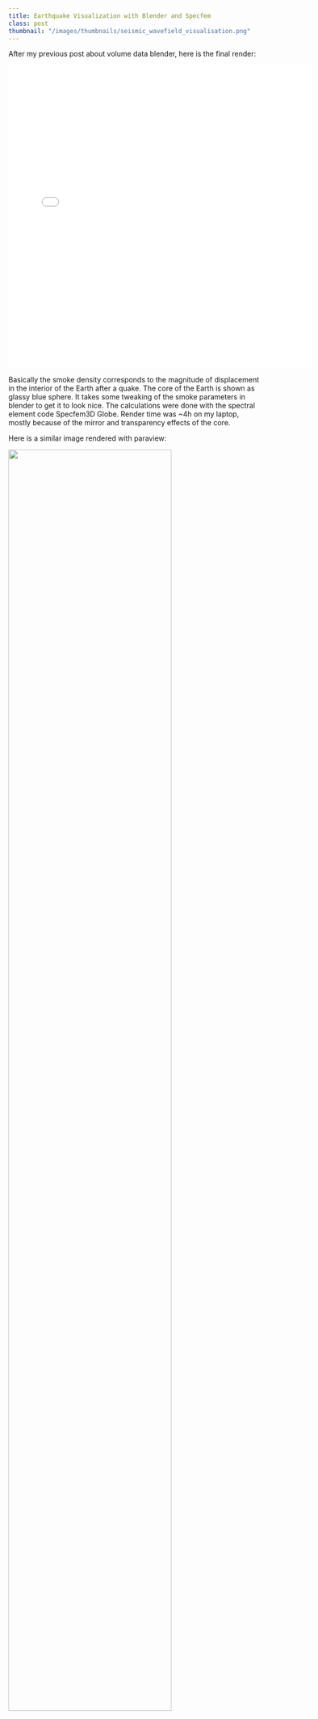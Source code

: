 ```yaml
---
title: Earthquake Visualization with Blender and Specfem
class: post
thumbnail: "/images/thumbnails/seismic_wavefield_visualisation.png"
---
```



After my previous post about volume data blender, here is the final render:


<iframe allowfullscreen="" frameborder="0" height="600" src="//www.youtube.com/embed/1FPUiD3PYhI" width="600"></iframe>

Basically the smoke density corresponds to the magnitude of displacement in the interior of the Earth after a quake. The core of the Earth is shown as glassy blue sphere. It takes some tweaking of the smoke parameters in blender to get it to look nice. The calculations were done with the spectral element code Specfem3D Globe. Render time was ~4h on my laptop, mostly because of the mirror and transparency effects of the core.

Here is a similar image rendered with paraview:

<img src="/images/posts/wavefield.png" style="width:80%"/>

It is clear that the advanced lightning possibilities in blender can greatly enhance the 3D impression of the image.
